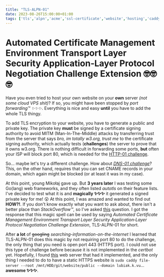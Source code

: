 ```yaml
---
title: "TLS-ALPN-01"
date: 2023-08-26T15:00:00+01:00
tags: ['tls','alpn','acme','ssl-certificate','website','hosting','caddy']
---
```


# Automated Certificate Management Environment Transport Layer Security Application‑Layer Protocol Negotiation Challenge Extension 🤓🤓🤓

Have you even tried to host your own website on your **own** server *(not some cloud VPS shit)*?
If so, you might have been stopped by *port forwarding™️ ✨✨✨*.
Everything is nice and easy **until** you have to add the whole TLS thingy.

To add TLS encryption to your website, you have to generate a public and private key. The private key **must** be signed by a certificate signing authority to avoid MITM (Man-In-The-Middle) attacks by transferring trust from the server that says *bro, im totally w3.org, trust me* to the certificate signing authority, which actually tests (**challenges**) the server to prove that it owns w3.org.
There is nothing difficult in forwarding some ports, **but** often your ISP will block port 80, which is needed for the [HTTP-01 challenge](https://letsencrypt.org/docs/challenge-types/#http-01-challenge).

So... maybe let's try a different challenge. How about [*DNS-01 challenge*](https://letsencrypt.org/docs/challenge-types/#dns-01-challenge)?
This, on the other hand, requires that you can set CNAME records in your domain, which again might be blocked (or at least it was in my case).

At this point, young Mikołaj gave up.
But **3 years later** I was testing some Go(lang) web frameworks, and they often listed *autotls* on their feature lists.
I've decided to test what it is and **magically ✨✨✨** it generated a signed private key for me! 😲 At this point, I was amazed and wanted to find out **HOW?!**.
If you don't know exactly what you want to ask about, there isn't a better place than *StackOverflow™️*, so I've asked [this](https://stackoverflow.com/questions/76968320/how-did-gin-generate-ssl-certificate-for-me-although-port-80-and-cname-are-block) question.
I got the response that this magic spell can be used by saying *Automated Certificate Management Environment Transport Layer Security Application‑Layer Protocol Negotiation Challenge Extension*, TLS-ALPN-01 for short.

After **a lot** of ~~googling~~ *searching-information-on-the-internet* I learned that TLS-ALPN-01 does this magic by not requiring port 80 to do the challenge, the only thing that you need is open port 443 (HTTPS port).
I could not use this type of challenge before because it is not implemented in the *certbot* yet. Hopefully, I found [this](https://caddyserver.com/) web server that had it implemented, and the only thing I needed to do to have a static HTTPS website is `sudo caddy file-server --root /mnt/HDD/git/website/public --domain lubiak.k.vu`... **awesome ✨✨✨**.
